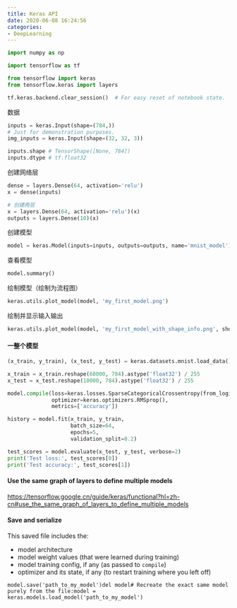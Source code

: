 ```yaml
---
title: Keras API 
date: 2020-06-08 16:24:56
categories:
- DeepLearning
---
```

```python
import numpy as np

import tensorflow as tf

from tensorflow import keras
from tensorflow.keras import layers

tf.keras.backend.clear_session()  # For easy reset of notebook state.
```

数据

```python
inputs = keras.Input(shape=(784,))
# Just for demonstration purposes.
img_inputs = keras.Input(shape=(32, 32, 3))
```

```python
inputs.shape # TensorShape([None, 784])
inputs.dtype # tf.float32
```

创建网络层

```python
dense = layers.Dense(64, activation='relu')
x = dense(inputs)

# 创建两层
x = layers.Dense(64, activation='relu')(x)
outputs = layers.Dense(10)(x)
```

创建模型

```python
model = keras.Model(inputs=inputs, outputs=outputs, name='mnist_model')
```

查看模型

```python
model.summary()
```

绘制模型（绘制为流程图）

```python
keras.utils.plot_model(model, 'my_first_model.png')
```

绘制并显示输入输出

```python
keras.utils.plot_model(model, 'my_first_model_with_shape_info.png', show_shapes=True)
```



#### 一整个模型

```python
(x_train, y_train), (x_test, y_test) = keras.datasets.mnist.load_data()

x_train = x_train.reshape(60000, 784).astype('float32') / 255
x_test = x_test.reshape(10000, 784).astype('float32') / 255

model.compile(loss=keras.losses.SparseCategoricalCrossentropy(from_logits=True),
              optimizer=keras.optimizers.RMSprop(),
              metrics=['accuracy'])

history = model.fit(x_train, y_train,
                    batch_size=64,
                    epochs=5,
                    validation_split=0.2)

test_scores = model.evaluate(x_test, y_test, verbose=2)
print('Test loss:', test_scores[0])
print('Test accuracy:', test_scores[1])
```

#### Use the same graph of layers to define multiple models

https://tensorflow.google.cn/guide/keras/functional?hl=zh-cn#use_the_same_graph_of_layers_to_define_multiple_models

#### Save and serialize

This saved file includes the:

- model architecture
- model weight values (that were learned during training)
- model training config, if any (as passed to `compile`)
- optimizer and its state, if any (to restart training where you left off)

```
model.save('path_to_my_model')del model# Recreate the exact same model purely from the file:model = keras.models.load_model('path_to_my_model')
```